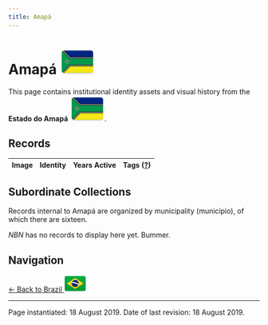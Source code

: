 ```yaml
---
title: Amapá
---
```


# Amapá <img src="../../images/FlagKit/SA/BR/AP/AP@3x.png" class="flagkit-head">

This page contains institutional identity assets and visual history from the **Estado do Amapá** <img src="../../images/FlagKit/SA/BR/AP/AP@3x.png" class="flagkit">.

## Records

| Image | Identity | Years Active | Tags ([?](/guide/flags.html#Flags-Aiding-in-Classification)) |
| :---: | :------- | :-----------:| :---: |

## Subordinate Collections

Records internal to Amapá are organized by municipality (município), of which there are sixteen.

*NBN* has no records to display here yet. Bummer.

## Navigation

[← Back to Brazil <img src="../../images/FlagKit/SA/BR/BR@2x.png" class="flagkit">](../BR.html)

---

Page instantiated: 18 August 2019.
Date of last revision: 18 August 2019.